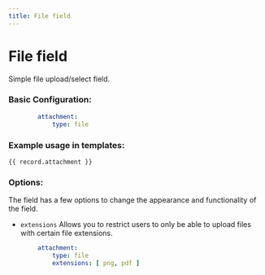 ```yaml
---
title: File field
---
```

File field
==========

Simple file upload/select field.

### Basic Configuration:

```yaml
        attachment:
            type: file
```

### Example usage in templates:

```twig
{{ record.attachment }}
```

### Options:

The field has a few options to change the appearance and functionality of the
field.

* `extensions` Allows you to restrict users to only be able to upload files with
  certain file extensions.

```yaml
        attachment:
            type: file
            extensions: [ png, pdf ]
```
